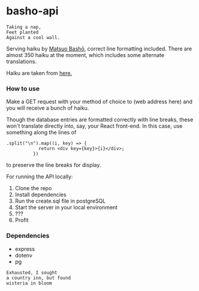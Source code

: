 # basho-api

```
Taking a nap,
Feet planted
Against a cool wall.
```

Serving haiku by [Matsuo Bashō](https://en.wikipedia.org/wiki/Matsuo_Bash%C5%8D), correct line formatting included. 
There are almost 350 haiku at the moment, which includes some alternate translations.

Haiku are taken from [here.](https://gist.github.com/jeffThompson/fd0d5486b8e6498b9520)

### How to use

Make a GET request with your method of choice to (web address here) and you will receive a bunch of haiku.

Though the database entries are formatted correctly with line breaks, these won't translate directly into, say, your React front-end. In this case, use something along the lines of

```
.split("\n").map((i, key) => {
            return <div key={key}>{i}</div>;
          })
```
to preserve the line breaks for display.


For running the API locally:

1. Clone the repo
2. Install dependencies
3. Run the create.sql file in postgreSQL
4. Start the server in your local environment
5. ???
6. Profit

### Dependencies

- express
- dotenv
- pg

```
Exhausted, I sought 
a country inn, but found 
wisteria in bloom 
```